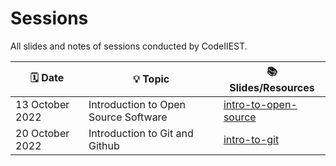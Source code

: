 # Sessions

All slides and notes of sessions conducted by CodeIIEST.

| 🗓️ Date | 💡 Topic | 📚 Slides/Resources |
| --- | --- | --- |
| 13 October 2022 | Introduction to Open Source Software | [intro-to-open-source](./intro-to-open-source) | 
| 20 October 2022 | Introduction to Git and Github | [intro-to-git](./intro-to-git) | 
